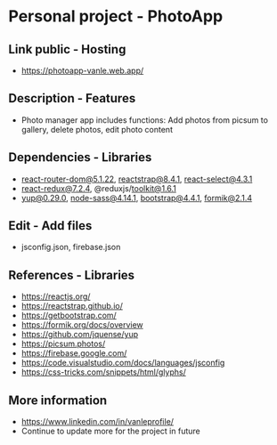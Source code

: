 # Personal project - PhotoApp

## Link public - Hosting

- https://photoapp-vanle.web.app/

## Description - Features

- Photo manager app includes functions: Add photos from picsum to gallery, delete photos, edit photo content

## Dependencies - Libraries

- react-router-dom@5.1.22, reactstrap@8.4.1, react-select@4.3.1
- react-redux@7.2.4, @reduxjs/toolkit@1.6.1
- yup@0.29.0, node-sass@4.14.1, bootstrap@4.4.1, formik@2.1.4

## Edit - Add files

- jsconfig.json, firebase.json

## References - Libraries

- https://reactjs.org/
- https://reactstrap.github.io/
- https://getbootstrap.com/
- https://formik.org/docs/overview
- https://github.com/jquense/yup
- https://picsum.photos/
- https://firebase.google.com/
- https://code.visualstudio.com/docs/languages/jsconfig
- https://css-tricks.com/snippets/html/glyphs/

## More information

- https://www.linkedin.com/in/vanleprofile/
- Continue to update more for the project in future
